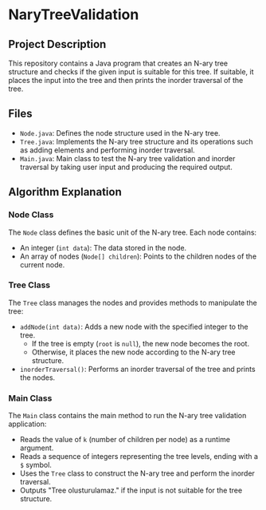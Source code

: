 ﻿# NaryTreeValidation
## Project Description
This repository contains a Java program that creates an N-ary tree structure and checks if the given input is suitable for this tree. If suitable, it places the input into the tree and then prints the inorder traversal of the tree.

## Files
- `Node.java`: Defines the node structure used in the N-ary tree.
- `Tree.java`: Implements the N-ary tree structure and its operations such as adding elements and performing inorder traversal.
- `Main.java`: Main class to test the N-ary tree validation and inorder traversal by taking user input and producing the required output.

## Algorithm Explanation

### Node Class
The `Node` class defines the basic unit of the N-ary tree. Each node contains:
- An integer (`int data`): The data stored in the node.
- An array of nodes (`Node[] children`): Points to the children nodes of the current node.

### Tree Class
The `Tree` class manages the nodes and provides methods to manipulate the tree:
- `addNode(int data)`: Adds a new node with the specified integer to the tree.
  - If the tree is empty (`root` is `null`), the new node becomes the root.
  - Otherwise, it places the new node according to the N-ary tree structure.
- `inorderTraversal()`: Performs an inorder traversal of the tree and prints the nodes.

### Main Class
The `Main` class contains the main method to run the N-ary tree validation application:
- Reads the value of `k` (number of children per node) as a runtime argument.
- Reads a sequence of integers representing the tree levels, ending with a `$` symbol.
- Uses the `Tree` class to construct the N-ary tree and perform the inorder traversal.
- Outputs "Tree olusturulamaz." if the input is not suitable for the tree structure.
